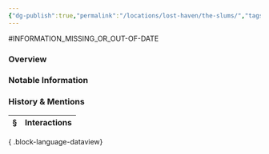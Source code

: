```yaml
---
{"dg-publish":true,"permalink":"/locations/lost-haven/the-slums/","tags":["Discovered"],"updated":"2025-07-31T11:53:55.733+01:00"}
---
```


#INFORMATION_MISSING_OR_OUT-OF-DATE 
### Overview


### Notable Information


### History & Mentions
| § | Interactions |
| - | ------------ |

{ .block-language-dataview}
